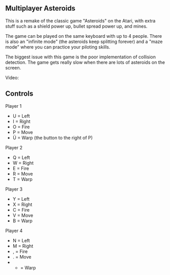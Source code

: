 Multiplayer Asteroids
---------------------

This is a  remake  of  the  classic  game "Asteroids" on the Atari, with extra
stuff  such  as  a  shield  power up,  bullet  spread  power  up,  and  mines.

The game can be played on the same keyboard with up to 4 people. There is also
an  "infinite  mode"  (the asteroids keep splitting forever) and a "maze mode"
where you can practice your piloting skills.

The  biggest  issue  with  this  game is the poor implementation of  collision
detection. The game gets really slow when there are  lots  of asteroids on the
screen.

Video:
[](https://www.youtube.com/watch?v=us4QNcXiwVA)

Controls
--------

Player 1
  - U = Left
  - I = Right
  - O = Fire
  - P = Move
  - Ü = Warp (the button to the right of P)

Player 2
  - Q = Left
  - W = Right
  - E = Fire
  - R = Move
  - T = Warp

Player 3
  - Y = Left
  - X = Right
  - C = Fire
  - V = Move
  - B = Warp

Player 4
  - N = Left
  - M = Right
  - , = Fire
  - . = Move
  - - = Warp

